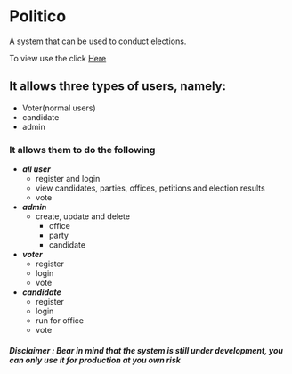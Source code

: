 # Politico
A system that can be used to conduct elections.

To view use the click [Here](https://erycoking.github.io/Politico/UI/user_login.html)

## It allows three types of users, namely:
- Voter(normal users)
- candidate
- admin

### It allows them to do the following
* __*all user*__
  - register and login
  - view candidates, parties, offices, petitions and election results
  - vote
* __*admin*__
  - create, update and delete
    * office
    * party
    * candidate
* __*voter*__
  - register
  - login
  - vote
* __*candidate*__
  - register
  - login
  - run for office
  - vote

##### *Disclaimer* : Bear in mind that the system is still under development, you can only use it for production at you own risk
